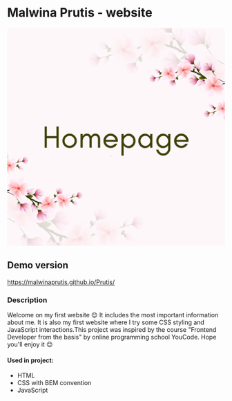 # Malwina Prutis - website
![Logo](./images/share.png)

## Demo version
https://malwinaprutis.github.io/Prutis/
### Description
Welcome on my first website 😊 It includes the most important information about me. It is also my first website where I try some CSS styling and JavaScript interactions.This project was inspired by the course "Frontend Developer from the basis" by online programming school YouCode. Hope you'll enjoy it 😊

#### Used in project:
- HTML
- CSS with BEM convention
- JavaScript
